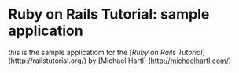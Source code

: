 # Ruby on Rails Tutorial: sample application

this is the sample applicatiom for the [*Ruby on Rails Tutorial*] (htttp://railstutorial.org/)
by [Michael Hartl] (http://michaelhartl.com/)
